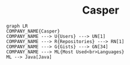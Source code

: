 <h1 align="center">Casper</h1>

```mermaid
graph LR
COMPANY_NAME{Casper}
COMPANY_NAME ---> U{Users} ---> UN[1]
COMPANY_NAME ---> R{Repositories} ---> RN[1]
COMPANY_NAME ---> G{Gists} ---> GN[34]
COMPANY_NAME ---> ML{Most Used<br>Languages}
ML --> Java[Java]
```
